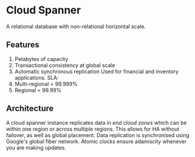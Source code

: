 # Cloud Spanner
A relational database with non-relational horizontal scale.

## Features
1. Petabytes of capacity
1. Transactional consistency at global scale
1. Automatic synchronous replication
Used for financial and inventory applications.
SLA:
1. Multi-regional = 99.999%
1. Regional = 99.99%

## Architecture
A cloud spanner instance replicates data in _end cloud zones_ which can be within one region or across multiple regions.
This allows for HA without failover, as well as global placement.
Data replication is synchronised using Google's global fiber network.
Atomic clocks ensure adamiscity whenever you are making updates.
